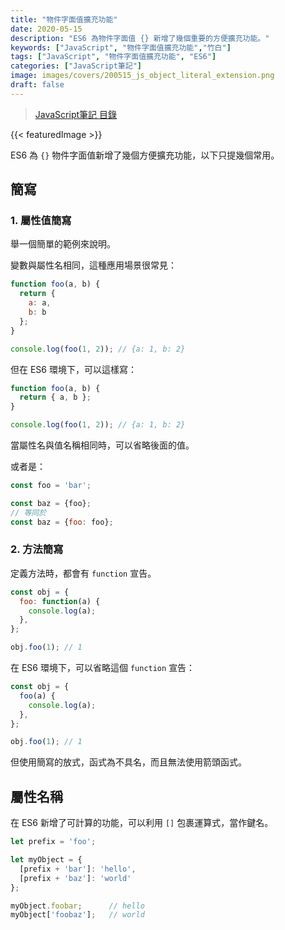 ```yaml
---
title: "物件字面值擴充功能"
date: 2020-05-15
description: "ES6 為物件字面值 {} 新增了幾個重要的方便擴充功能。"
keywords: ["JavaScript", "物件字面值擴充功能","竹白"]
tags: ["JavaScript", "物件字面值擴充功能", "ES6"]
categories: ["JavaScript筆記"]
image: images/covers/200515_js_object_literal_extension.png
draft: false
---
```


>[JavaScript筆記 目錄](/posts/190620_javascript)
<!--more-->
{{< featuredImage >}}

ES6 為 `{}` 物件字面值新增了幾個方便擴充功能，以下只提幾個常用。

## 簡寫

### 1. 屬性值簡寫

舉一個簡單的範例來說明。

變數與屬性名相同，這種應用場景很常見：
```javascript
function foo(a, b) {
  return { 
    a: a,
    b: b 
  };
}

console.log(foo(1, 2)); // {a: 1, b: 2}
```

但在 ES6 環境下，可以這樣寫：
```javascript
function foo(a, b) {
  return { a, b };
}

console.log(foo(1, 2)); // {a: 1, b: 2}
```
當屬性名與值名稱相同時，可以省略後面的值。

或者是：
```javascript
const foo = 'bar';

const baz = {foo};
// 等同於
const baz = {foo: foo};
```

### 2. 方法簡寫

定義方法時，都會有 `function` 宣告。
```javascript
const obj = {
  foo: function(a) {
    console.log(a);
  },
};

obj.foo(1); // 1
```

在 ES6 環境下，可以省略這個 `function` 宣告：
```javascript
const obj = {
  foo(a) {
    console.log(a);
  },
};

obj.foo(1); // 1
```

但使用簡寫的放式，函式為不具名，而且無法使用箭頭函式。

## 屬性名稱

在 ES6 新增了可計算的功能，可以利用 `[]` 包裹運算式，當作鍵名。

```javascript
let prefix = 'foo';

let myObject = {
  [prefix + 'bar']: 'hello',
  [prefix + 'baz']: 'world'
};

myObject.foobar;      // hello
myObject['foobaz'];   // world
```